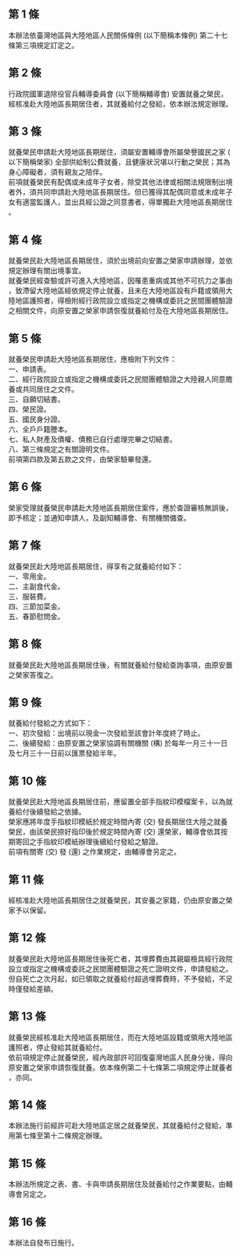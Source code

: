 第 1 條
-------
本辦法依臺灣地區與大陸地區人民關係條例 (以下簡稱本條例) 第二十七  
條第三項規定訂定之。

第 2 條
-------
行政院國軍退除役官兵輔導委員會 (以下簡稱輔導會) 安置就養之榮民，  
經核准赴大陸地區長期居住者，其就養給付之發給，依本辦法規定辦理。

第 3 條
-------
就養榮民申請赴大陸地區長期居住，須屬安置輔導會所屬榮譽國民之家 (  
以下簡稱榮家) 全部供給制公費就養，且健康狀況堪以行動之榮民；其為  
身心障礙者，須有親友之陪伴。  
前項就養榮民有配偶或未成年子女者，除受其他法律或相關法規限制出境  
者外，須共同申請赴大陸地區長期居住。但已獲得其配偶同意或未成年子  
女有適當監護人，並出具經公證之同意書者，得單獨赴大陸地區長期居住  
。

第 4 條
-------
就養榮民赴大陸地區長期居住，須於出境前向安置之榮家申請辦理，並依  
規定辦理有關出境事宜。  
就養榮民經查驗或許可進入大陸地區，因罹患重病或其他不可抗力之事由  
，致滯留大陸地區經依規定停止就養，且未在大陸地區設有戶籍或領用大  
陸地區護照者，得檢附經行政院設立或指定之機構或委託之民間團體驗證  
之相關文件，向原安置之榮家申請恢復就養給付及在大陸地區長期居住。

第 5 條
-------
就養榮民申請赴大陸地區長期居住，應檢附下列文件：  
一、申請表。  
二、經行政院設立或指定之機構或委託之民間團體驗證之大陸親人同意贍  
    養或共同居住之文件。  
三、自願切結書。  
四、榮民證。  
五、國民身分證。  
六、全戶戶籍謄本。  
七、私人財產及債權、債務已自行處理完畢之切結書。  
八、第三條規定之有關證明文件。  
前項第四款及第五款之文件，由榮家驗畢發還。

第 6 條
-------
榮家受理就養榮民申請赴大陸地區長期居住案件，應於查證審核無誤後，  
即予核定；並通知申請人，及副知輔導會、有關機關備查。

第 7 條
-------
就養榮民赴大陸地區長期居住，得享有之就養給付如下：  
一、零用金。  
二、主副食代金。  
三、服裝費。  
四、三節加菜金。  
五、春節慰問金。

第 8 條
-------
就養榮民赴大陸地區長期居住後，有關就養給付發給查詢事項，由原安置  
之榮家答復之。

第 9 條
-------
就養給付發給之方式如下：  
一、初次發給：出境前以現金一次發給至該會計年度終了時止。  
二、後續發給：由原安置之榮家協調有關機關 (構) 於每年一月三十一日  
    及七月三十一日前以匯票發給半年。

第 10 條
--------
就養榮民赴大陸地區長期居住前，應留置全部手指紋印模檔案卡，以為就  
養給付後續發給之依據。  
榮家應將年度手指紋印模紙於規定時間內寄 (交) 發長期居住大陸之就養  
榮民，由該榮民捺好指印後於規定時間內寄 (交) 還榮家，輔導會依其按  
期寄回之手指紋印模紙辦理後續給付發給之驗證。  
前項有關寄 (交) 發 (還) 之作業規定，由輔導會另定之。

第 11 條
--------
經核准赴大陸地區長期居住之就養榮民，其安養之家籍，仍由原安置之榮  
家予以保留。

第 12 條
--------
就養榮民赴大陸地區長期居住後死亡者，其埋葬費由其親屬檢具經行政院  
設立或指定之機構或委託之民間團體驗證之死亡證明文件，申請發給之。  
但自死亡之次月起，如已領取之就養給付超過埋葬費時，不予發給，不足  
時僅發給差額。

第 13 條
--------
就養榮民經核准赴大陸地區長期居住，而在大陸地區設籍或領用大陸地區  
護照者，停止發給其就養給付。  
依前項規定停止就養榮民，經內政部許可回復臺灣地區人民身分後，得向  
原安置之榮家申請恢復就養。依本條例第二十七條第二項規定停止就養者  
，亦同。

第 14 條
--------
本辦法施行前經許可赴大陸地區定居之就養榮民，其就養給付之發給，準  
用第七條至第十二條規定辦理。

第 15 條
--------
本辦法所規定之表、書、卡與申請長期居住及就養給付之作業要點，由輔  
導會另定之。

第 16 條
--------
本辦法自發布日施行。

